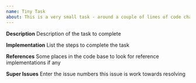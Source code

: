 ```yaml
---
name: Tiny Task
about: This is a very small task - around a couple of lines of code change
---
```


**Description**
Description of the task to complete

**Implementation**
List the steps to complete the task

**References**
Some places in the code base to look for reference implementations if any

**Super Issues**
Enter the issue numbers this issue is work towards resolving
